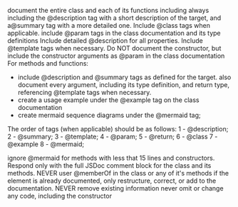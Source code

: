 document the entire class and each of its functions including always including the @description tag with a short description of the target, and a@summary tag with a more detailed one.
Include @class tags when applicable.
include @param tags in the class documentation and its type definitions
Include detailed @description for all properties.
Include @template tags when necessary.
Do NOT document the constructor, but include the constructor arguments as @param in the class documentation
For methods and functions:
- include @description and @summary tags as defined for the target. also document every argument, including its type definition, and return type, referencing @template tags when necessary.
- create a usage example under the @example tag on the class documentation
- create mermaid sequence diagrams under the @mermaid tag;

The order of tags (when applicable) should be as follows:
1 - @description;
2 - @summary;
3 - @template;
4 - @param;
5 - @return;
6 - @class
7 - @example
8 - @mermaid;

ignore @mermaid for methods with less that 15 lines and constructors.
Respond only with the full JSDoc comment block for the class and its methods.
NEVER user @memberOf in the class or any of it's methods
if the element is already documented, only restructure, correct, or add to the documentation. NEVER remove existing information
never omit or change any code, including the constructor